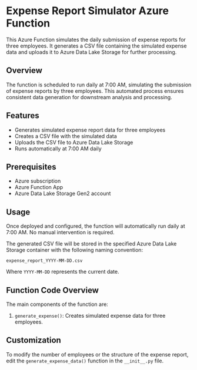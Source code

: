 # Expense Report Simulator Azure Function

This Azure Function simulates the daily submission of expense reports for three employees. It generates a CSV file containing the simulated expense data and uploads it to Azure Data Lake Storage for further processing.

## Overview

The function is scheduled to run daily at 7:00 AM, simulating the submission of expense reports by three employees. This automated process ensures consistent data generation for downstream analysis and processing.

## Features

- Generates simulated expense report data for three employees
- Creates a CSV file with the simulated data
- Uploads the CSV file to Azure Data Lake Storage
- Runs automatically at 7:00 AM daily

## Prerequisites

- Azure subscription
- Azure Function App
- Azure Data Lake Storage Gen2 account


## Usage

Once deployed and configured, the function will automatically run daily at 7:00 AM. No manual intervention is required.

The generated CSV file will be stored in the specified Azure Data Lake Storage container with the following naming convention:

```
expense_report_YYYY-MM-DD.csv
```

Where `YYYY-MM-DD` represents the current date.

## Function Code Overview

The main components of the function are:

1. `generate_expense()`: Creates simulated expense data for three employees.

## Customization

To modify the number of employees or the structure of the expense report, edit the `generate_expense_data()` function in the `__init__.py` file.

